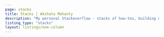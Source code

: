 ```yaml
---
page: stacks
title: Stacks | Akshata Mohanty
description: "My personal Stackoverflow - stacks of how-tos, building notes as I go along."
listing_type: "stacks"
layout: listings/one-column
---
```

